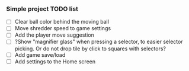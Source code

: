 ### Simple project TODO list

- [ ] Clear ball color behind the moving ball
- [ ] Move shredder speed to game settings
- [ ] Add the player move suggestion
- [ ] ?Show "magnifier glass" when pressing a selector, to easier selector picking. Or do not drop tile by click to squares with selectors?
- [ ] Add game save/load
- [ ] Add settings to the Home screen